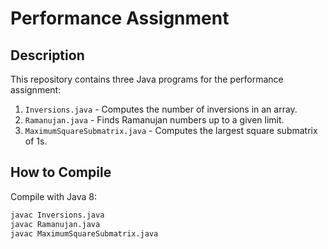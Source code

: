 # Performance Assignment

## Description
This repository contains three Java programs for the performance assignment:
1. `Inversions.java` - Computes the number of inversions in an array.
2. `Ramanujan.java` - Finds Ramanujan numbers up to a given limit.
3. `MaximumSquareSubmatrix.java` - Computes the largest square submatrix of 1s.

## How to Compile
Compile with Java 8:
```bash
javac Inversions.java
javac Ramanujan.java
javac MaximumSquareSubmatrix.java
